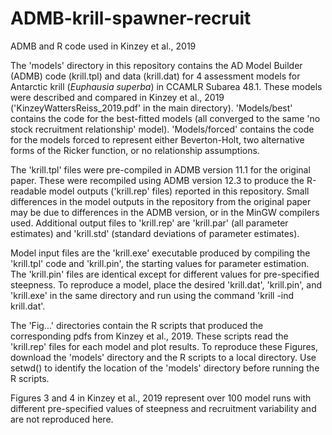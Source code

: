 # ADMB-krill-spawner-recruit
ADMB and R code used in Kinzey et al., 2019

The 'models' directory in this repository contains the AD Model Builder (ADMB) code (krill.tpl) and data (krill.dat) for 4 assessment models for Antarctic krill (_Euphausia superba_) in CCAMLR Subarea 48.1. These models were described and compared in Kinzey et al., 2019 ('KinzeyWattersReiss_2019.pdf' in the main directory). 'Models/best' contains the code for the best-fitted models (all converged to the same 'no stock recruitment relationship' model). 'Models/forced' contains the code for the models forced to represent either Beverton-Holt, two alternative forms of the Ricker function, or no relationship assumptions.

The 'krill.tpl' files were pre-compiled in ADMB version 11.1 for the original paper. These were recompiled using ADMB version 12.3 to produce the R-readable model outputs ('krill.rep' files) reported in this repository.  Small differences in the model outputs in the repository from the original paper may be due to differences in the ADMB version, or in the MinGW compilers used. Additional output files to 'krill.rep' are 'krill.par' (all parameter estimates) and 'krill.std' (standard deviations of parameter estimates). 

Model input files are the 'krill.exe' executable produced by compiling the 'krill.tpl' code and 'krill.pin', the starting values for parameter estimation. The 'krill.pin' files are identical except for different values for pre-specified steepness. To reproduce a model, place the desired 'krill.dat', 'krill.pin', and 'krill.exe' in the same directory and run using the command 'krill -ind krill.dat'.

The 'Fig...' directories contain the R scripts that produced the corresponding pdfs from Kinzey et al., 2019. These scripts read the 'krill.rep' files for each model and plot results. To reproduce these Figures, download the 'models' directory and the R scripts to a local directory. Use setwd() to identify the location of the 'models' directory before running the R scripts.

Figures 3 and 4 in Kinzey et al., 2019 represent over 100 model runs with different pre-specified values of steepness and recruitment variability and are not reproduced here.
